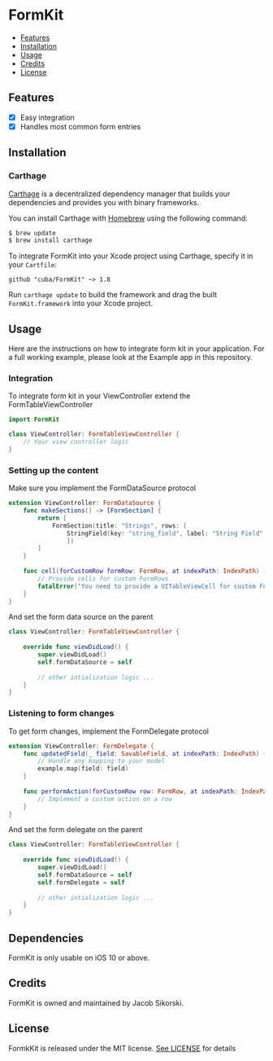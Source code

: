 FormKit
============

- [Features](#features)
- [Installation](#installation)
- [Usage](#usage)
- [Credits](#credits)
- [License](#license)

## Features

- [x] Easy integration
- [x] Handles most common form entries

## Installation

### Carthage

[Carthage](https://github.com/cuba/NetworkKit) is a decentralized dependency manager that builds your dependencies and provides you with binary frameworks.

You can install Carthage with [Homebrew](http://brew.sh/) using the following command:

```bash
$ brew update
$ brew install carthage
```

To integrate FormKit into your Xcode project using Carthage, specify it in your `Cartfile`:

```ogdl
github "cuba/FormKit" ~> 1.8
```

Run `carthage update` to build the framework and drag the built `FormKit.framework` into your Xcode project.

## Usage

Here are the instructions on how to integrate form kit in your application. For a full working example, please look at the Example app in this repository.

### Integration

To integrate form kit in your ViewController extend the FormTableViewController

```swift
import FormKit

class ViewController: FormTableViewController {
    // Your view controller logic
}
```

### Setting up the content

Make sure you implement the FormDataSource protocol

```swift
extension ViewController: FormDataSource {
    func makeSections() -> [FormSection] {
        return [
            FormSection(title: "Strings", rows: [
                StringField(key: "string_field", label: "String Field", type: .text, value: "Initial value")
                ])
        ]
    }
    
    func cell(forCustomRow formRow: FormRow, at indexPath: IndexPath) -> UITableViewCell {
        // Provide cells for custom FormRows
        fatalError("You need to provide a UITableViewCell for custom FormRows")
    }
}
```

And set the form data source on the parent

```swift
class ViewController: FormTableViewController {
    
    override func viewDidLoad() {
        super.viewDidLoad()
        self.formDataSource = self
        
        // other intialization logic ...
    }
}
```

### Listening to form changes

To get form changes, implement the FormDelegate protocol

```swift
extension ViewController: FormDelegate {
    func updatedField(_ field: SavableField, at indexPath: IndexPath) {
        // Handle any mapping to your model
        example.map(field: field)
    }
    
    func performAction(forCustomRow row: FormRow, at indexPath: IndexPath) {
        // Implement a custom action on a row
    }
}
```

And set the form delegate on the parent

```swift
class ViewController: FormTableViewController {
    
    override func viewDidLoad() {
        super.viewDidLoad()
        self.formDataSource = self
        self.formDelegate = self
        
        // other intialization logic ...
    }
}
```

## Dependencies

FormKit is only usable on iOS 10 or above.

## Credits

FormKit is owned and maintained by Jacob Sikorski.

## License

FormkKit is released under the MIT license. [See LICENSE](https://github.com/cuba/NetworkKit/blob/master/LICENSE) for details
